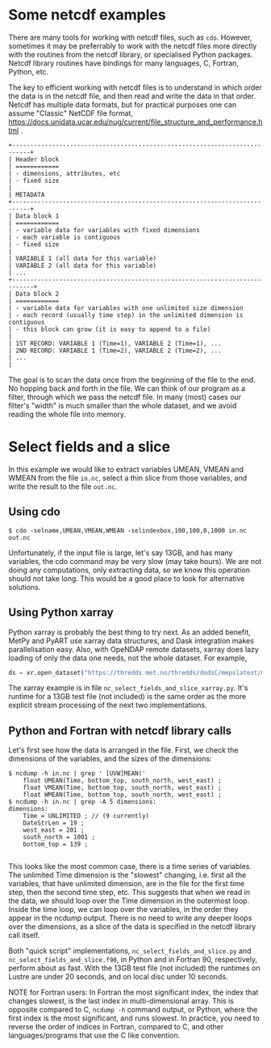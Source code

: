 # Some netcdf examples

There are many tools for working with netcdf files, such as `cdo`. However,
sometimes it may be preferrably to work with the netcdf files more directly with
the routines from the netcdf library, or specialised Python packages. Netcdf
library routines have bindings for many languages, C, Fortran, Python, etc.

The key to efficient working with netcdf files is to understand in which order
the data is in the netcdf file, and then read and write the data in that order.
Netcdf has multiple data formats, but for practical purposes one can assume
"Classic" NetCDF file format,
https://docs.unidata.ucar.edu/nug/current/file_structure_and_performance.html .

```
+---------------------------------------------------------------------------+
| Header block
| ============
| - dimensions, attributes, etc
| - fixed size
|
| METADATA
+---------------------------------------------------------------------------+
| Data block 1
| ============
| - variable data for variables with fixed dimensions
| - each variable is contiguous
| - fixed size
|
| VARIABLE 1 (all data for this variable)
| VARIABLE 2 (all data for this variable)
| ...
+----------------------------------------------------------------------------+
| Data block 2
| ============
| - variable data for variables with one unlimited size dimension
| - each record (usually time step) in the unlimited dimension is contiguous
| - this block can grow (it is easy to append to a file)
|
| 1ST RECORD: VARIABLE 1 (Time=1), VARIABLE 2 (Time=1), ...
| 2ND RECORD: VARIABLE 1 (Time=2), VARIABLE 2 (Time=2), ...
| ...
|
```

The goal is to scan the data once from the beginning of the file to
the end. No hopping back and forth in the file. We can think of our program as a
filter, through which we pass the netcdf file. In many (most) cases our filter's
"width" is much smaller than the whole dataset, and we avoid reading the whole
file into memory.

# Select fields and a slice

In this example we would like to extract variables UMEAN, VMEAN and WMEAN from
the file `in.nc`, select a thin slice from those variables, and write the result
to the file `out.nc`.

## Using cdo

```console
$ cdo -selname,UMEAN,VMEAN,WMEAN -selindexbox,100,100,0,1000 in.nc out.nc
```

Unfortunately, if the input file is large, let's say 13GB, and has many
variables, the cdo command may be very slow (may take hours). We are not doing
any computations, only extracting data, so we know this operation should not
take long. This would be a good place to look for alternative solutions.

## Using Python xarray

Python xarray is probably the best thing to try next. As an added benefit, MetPy
and PyART use xarray data structures, and Dask integration makes parallelisation
easy. Also, with OpeNDAP remote datasets, xarray does lazy loading of only the
data one needs, not the whole dataset. For example,

```python
ds = xr.open_dataset("https://thredds.met.no/thredds/dodsC/mepslatest/meps_det_2_5km_20230210T09Z.ncml")
```

The xarray example is in file `nc_select_fields_and_slice_xarray.py`. It's
runtime for a 13GB test file (not included) is the same order as the more
explicit stream processing of the next two implementations.

## Python and Fortran with netcdf library calls

Let's first see how the data is arranged in the file. First, we check the
dimensions of the variables, and the sizes of the dimensions:

```console
$ ncdump -h in.nc | grep ' [UVW]MEAN('
	float UMEAN(Time, bottom_top, south_north, west_east) ;
	float VMEAN(Time, bottom_top, south_north, west_east) ;
	float WMEAN(Time, bottom_top, south_north, west_east) ;
$ ncdump -h in.nc | grep -A 5 dimensions:
dimensions:
	Time = UNLIMITED ; // (9 currently)
	DateStrLen = 19 ;
	west_east = 201 ;
	south_north = 1001 ;
	bottom_top = 139 ;
    
```

This looks like the most common case, there is a time series of variables. The
unlimited Time dimension is the "slowest" changing, i.e. first all the
variables, that have unlimited dimension, are in the file for the first time
step, then the second time step, etc. This suggests that when we read in the
data, we should loop over the Time dimension in the outermost loop. Inside the
time loop, we can loop over the variables, in the order they appear in the
ncdump output. There is no need to write any deeper loops over the dimensions,
as a slice of the data is specified in the netcdf library call itself.

Both "quick script" implementations, `nc_select_fields_and_slice.py` and
`nc_select_fields_and_slice.f90`, in Python and in Fortran 90, respectively,
perform about as fast. With the 13GB test file (not included) the runtimes on
Lustre are under 20 seconds, and on local disc under 10 seconds.

NOTE for Fortran users: In Fortran the most significant index, the index that
changes slowest, is the last index in multi-dimensional array. This is opposite
compared to C, `ncdump -h` command output, or Python, where the first index is
the most significant, and runs slowest. In practice, you need to reverse the
order of indices in Fortran, compared to C, and other languages/programs that
use the C like convention.
